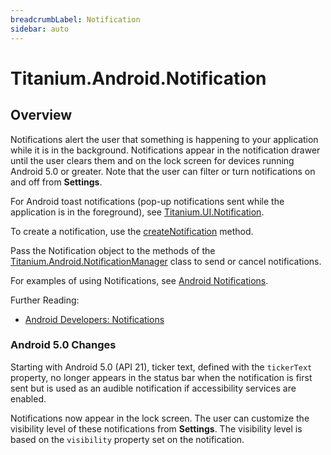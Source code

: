 ```yaml
---
breadcrumbLabel: Notification
sidebar: auto
---
```


# Titanium.Android.Notification

<ProxySummary/>

## Overview

Notifications alert the user that something is happening to your application while it is
in the background. Notifications appear in the notification drawer until the user
clears them and on the lock screen for devices running Android 5.0 or greater.
Note that the user can filter or turn notifications on and off from **Settings**.

For Android toast notifications (pop-up notifications sent while the application is in the
foreground), see [Titanium.UI.Notification](Titanium.UI.Notification).

To create a notification, use the [createNotification](Titanium.Android.createNotification) method.

Pass the Notification object to the methods of the [Titanium.Android.NotificationManager](Titanium.Android.NotificationManager) class
to send or cancel notifications.

For examples of using Notifications, see [Android Notifications](#!/guide/Android_Notifications).

Further Reading:

  * [Android Developers: Notifications](https://developer.android.com/design/patterns/notifications.html)

### Android 5.0 Changes

Starting with Android 5.0 (API 21), ticker text, defined with the `tickerText` property,
no longer appears in the status bar when the notification is first sent but is used as an
audible notification if accessibility services are enabled.

Notifications now appear in the lock screen.  The user can customize the visibility level of
these notifications from **Settings**.  The visibility level is based on the `visibility`
property set on the notification.

<ApiDocs/>
